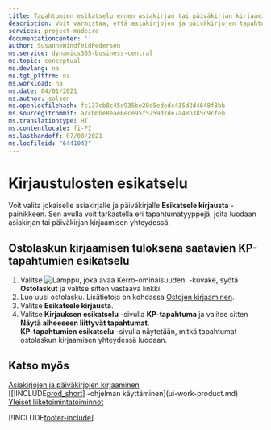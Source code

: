 ```yaml
---
title: Tapahtumien esikatselu ennen asiakirjan tai päiväkirjan kirjaamista | Microsoft Docs
description: Voit varmistaa, että asiakirjojen ja päiväkirjojen tapahtumat ovat oikein, ennen kuin kirjaat ne pääkirjanpitoon.
services: project-madeira
documentationcenter: ''
author: SusanneWindfeldPedersen
ms.service: dynamics365-business-central
ms.topic: conceptual
ms.devlang: na
ms.tgt_pltfrm: na
ms.workload: na
ms.date: 04/01/2021
ms.author: solsen
ms.openlocfilehash: fc137cb8c45d935be28d5ededc435d2d4648f8bb
ms.sourcegitcommit: a7cb0be8eae6ece95f5259d7de7a48b385c9cfeb
ms.translationtype: HT
ms.contentlocale: fi-FI
ms.lasthandoff: 07/08/2021
ms.locfileid: "6441042"
---
```

# <a name="preview-posting-results"></a>Kirjaustulosten esikatselu
Voit valita jokaiselle asiakirjalle ja päiväkirjalle **Esikatsele kirjausta** -painikkeen. Sen avulla voit tarkastella eri tapahtumatyyppejä, joita luodaan asiakirjan tai päiväkirjan kirjaamisen yhteydessä.

## <a name="to-preview-gl-entries-that-will-result-from-posting-a-purchase-invoice"></a>Ostolaskun kirjaamisen tuloksena saatavien KP-tapahtumien esikatselu
1. Valitse ![Lamppu, joka avaa Kerro-ominaisuuden.](media/ui-search/search_small.png "Kerro, mitä haluat tehdä") -kuvake, syötä **Ostolaskut** ja valitse sitten vastaava linkki.
2. Luo uusi ostolasku. Lisätietoja on kohdassa [Ostojen kirjaaminen](purchasing-how-record-purchases.md).
3. Valitse **Esikatsele kirjausta**.
4. Valitse **Kirjauksen esikatselu** -sivulla **KP-tapahtuma** ja valitse sitten **Näytä aiheeseen liittyvät tapahtumat**.  
   **KP-tapahtumien esikatselu** -sivulla näytetään, mitkä tapahtumat ostolaskun kirjaamisen yhteydessä luodaan.

## <a name="see-also"></a>Katso myös
[Asiakirjojen ja päiväkirjojen kirjaaminen](ui-post-documents-journals.md)  
[[!INCLUDE[prod_short](includes/prod_short.md)] -ohjelman käyttäminen](ui-work-product.md)  
[Yleiset liiketoimintatoiminnot](ui-across-business-areas.md)


[!INCLUDE[footer-include](includes/footer-banner.md)]